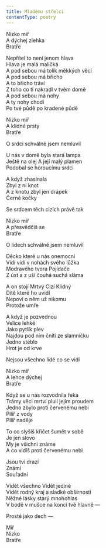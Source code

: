 ```yaml
---
title: Mladému střelci
contentType: poetry
---
```


<section>

Nízko miř  
A dýchej zlehka  
Bratře

Nepřítel to není jenom hlava  
Hlava je malá maličká  
A pod sebou má tolik měkkých věcí  
A pod sebou má břicho  
A to břicho tráví  
Z toho co ti nakradl v tvém domě  
A pod sebou má nohy  
A ty nohy chodí  
Po tvé půdě po kradené půdě

Nízko miř  
A klidné prsty  
Bratře

O srdci schválně jsem nemluvil

U nás v domě byla stará lampa  
Ještě na olej A její malý plamen  
Podobal se horoucímu srdci

A když zhasínala  
Zbyl z ní knot  
A z knotu zbyl jen drápek  
Černé kočky

Se srdcem těch cizích právě tak

Nízko miř  
A přesvědčíš se  
Bratře

O lidech schválně jsem nemluvil

Děcko které u nás onemocní  
Vidí vidí v nohách svého lůžka  
Modravého tvora Pojídače  
Z úst a z uší čouhá suchá sláma

A on stojí Mrtvý Cizí Klidný  
Dítě které ho uvidí  
Nepoví o něm už nikomu  
Protože umře

A když je pozvednou  
Velice lehké  
Jako pytlík plev  
Najdou pod ním čníti ze slamníčku  
Jedno stéblo  
Hrot je od krve

Nejsou všechno lidé co se vidí

Nízko miř  
A lehce dýchej  
Bratře

Když se u nás rozvodnila řeka  
Trámy věci mrtví pluli jejím proudem  
Jedno zbylo proti červenému nebi  
Pilíř z vody  
Pilíř naděje

To co slyšíš křičet šumět v sobě  
Je jen slovo  
My je všichni známe  
A co vidíš proti červenému nebi

Jsou tví drazí  
Známí  
Souřadní

Vidět všechno Vidět jediné  
Vidět rodný kraj a sladké obšírnosti  
Něžné lásky starý mnohohlas  
V bodě v mušce na konci tvé hlavně —

Prosté jako dech —

Miř  
Nízko  
Bratře

</section>
